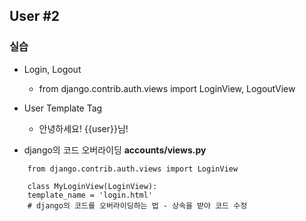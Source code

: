 ## User #2

### 실습
   - Login, Logout
        - from django.contrib.auth.views import LoginView, LogoutView

   - User Template Tag
        - 안녕하세요! {{user}}님!

   - django의 코드 오버라이딩
**accounts/views.py**
```
    from django.contrib.auth.views import LoginView

    class MyLoginView(LoginView):
    template_name = 'login.html'
    # django의 코드를 오버라이딩하는 법 - 상속을 받아 코드 수정
```
